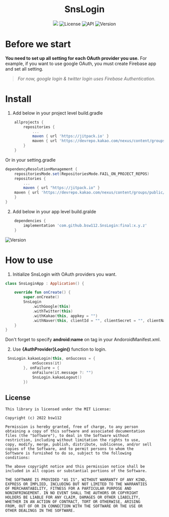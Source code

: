 <h1 align="center">SnsLogin</h1>

<p align="center">
<img src="https://img.shields.io/badge/-Android-FA7343?style=flat&logo=Android"/>
<img alt="License" src="https://img.shields.io/badge/License-MIT-blue.svg"/>
<img alt="API" src="https://img.shields.io/badge/API-21%2B-brightgreen.svg?style=flat"/>
<img alt="Version" src="https://jitpack.io/v/bsw112/SnsLogin.svg"/>
</p>

# Before we start
**You need to set up all setting for each OAuth provider you use.**
For example, if you want to use google OAuth, you must create Firebase app and set all setting.
> *For now, google login & twitter login uses Firebase Authentication.*

# Install

1. Add below in your project level build.gradle
```gradle
	allprojects {
		repositories {
			...
			maven { url 'https://jitpack.io' }
			maven { url 'https://devrepo.kakao.com/nexus/content/groups/public/' }
		}
	}
````

Or in your setting.gradle

```gradle
dependencyResolutionManagement {
    repositoriesMode.set(RepositoriesMode.FAIL_ON_PROJECT_REPOS)
    repositories {
        ...
        maven { url "https://jitpack.io" }
	maven { url 'https://devrepo.kakao.com/nexus/content/groups/public/' }
    }
}

```

2. Add below in your app level build.gralde
```gradle
	dependencies {
	    implementation 'com.github.bsw112.SnsLogin:final:x.y.z'
	}
```

<img alt="Version" src="https://jitpack.io/v/bsw112/SnsLogin.svg"/>

# How to use
1. Initialize SnsLogin with OAuth providers you want.

```kotlin
class SnsLoginApp : Application() {

    override fun onCreate() {
        super.onCreate()
        SnsLogin
            .withGoogle(this)
            .withTwitter(this)
            .withKakao(this, appkey = "")
            .withNaver(this, clientId = "", clientSecret = "", clientName = "")
    }
}
```

Don't forget to specify **android:name** on <application> tag in your AndoroidManifest.xml.

2. Use **{AuthProvider}Login()** function to login.

```kotlin
 SnsLogin.kakaoLogin(this, onSuccess = {
            onSuccess(it)
        }, onFailure = {
            onFailure(it.message ?: "")
            SnsLogin.kakaoLogout()
        })
````


## License

```
This library is licensed under the MIT License:

Copyright (c) 2022 bsw112

Permission is hereby granted, free of charge, to any person
obtaining a copy of this software and associated documentation
files (the "Software"), to deal in the Software without
restriction, including without limitation the rights to use,
copy, modify, merge, publish, distribute, sublicense, and/or sell
copies of the Software, and to permit persons to whom the
Software is furnished to do so, subject to the following
conditions:

The above copyright notice and this permission notice shall be
included in all copies or substantial portions of the Software.

THE SOFTWARE IS PROVIDED "AS IS", WITHOUT WARRANTY OF ANY KIND,
EXPRESS OR IMPLIED, INCLUDING BUT NOT LIMITED TO THE WARRANTIES
OF MERCHANTABILITY, FITNESS FOR A PARTICULAR PURPOSE AND
NONINFRINGEMENT. IN NO EVENT SHALL THE AUTHORS OR COPYRIGHT
HOLDERS BE LIABLE FOR ANY CLAIM, DAMAGES OR OTHER LIABILITY,
WHETHER IN AN ACTION OF CONTRACT, TORT OR OTHERWISE, ARISING
FROM, OUT OF OR IN CONNECTION WITH THE SOFTWARE OR THE USE OR
OTHER DEALINGS IN THE SOFTWARE.
```


